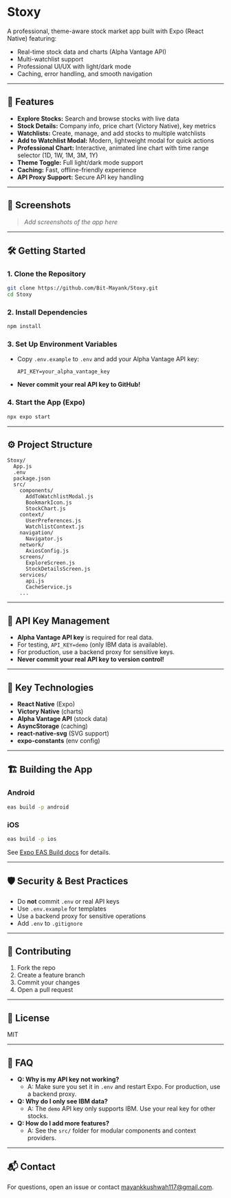 # Stoxy

A professional, theme-aware stock market app built with Expo (React Native) featuring:

- Real-time stock data and charts (Alpha Vantage API)
- Multi-watchlist support
- Professional UI/UX with light/dark mode
- Caching, error handling, and smooth navigation

---

## 🚀 Features

- **Explore Stocks:** Search and browse stocks with live data
- **Stock Details:** Company info, price chart (Victory Native), key metrics
- **Watchlists:** Create, manage, and add stocks to multiple watchlists
- **Add to Watchlist Modal:** Modern, lightweight modal for quick actions
- **Professional Chart:** Interactive, animated line chart with time range selector (1D, 1W, 1M, 3M, 1Y)
- **Theme Toggle:** Full light/dark mode support
- **Caching:** Fast, offline-friendly experience
- **API Proxy Support:** Secure API key handling

---

## 📱 Screenshots

> _Add screenshots of the app here_

---

## 🛠️ Getting Started

### 1. **Clone the Repository**

```sh
git clone https://github.com/Bit-Mayank/Stoxy.git
cd Stoxy
```

### 2. **Install Dependencies**

```sh
npm install
```

### 3. **Set Up Environment Variables**

- Copy `.env.example` to `.env` and add your Alpha Vantage API key:
  ```
  API_KEY=your_alpha_vantage_key
  ```
- **Never commit your real API key to GitHub!**

### 4. **Start the App (Expo)**

```sh
npx expo start
```

---

## ⚙️ Project Structure

```
Stoxy/
  App.js
  .env
  package.json
  src/
    components/
      AddToWatchlistModal.js
      BookmarkIcon.js
      StockChart.js
    context/
      UserPreferences.js
      WatchlistContext.js
    navigation/
      Navigator.js
    network/
      AxiosConfig.js
    screens/
      ExploreScreen.js
      StockDetailsScreen.js
    services/
      api.js
      CacheService.js
    ...
```

---

## 🔑 API Key Management

- **Alpha Vantage API key** is required for real data.
- For testing, `API_KEY=demo` (only IBM data is available).
- For production, use a backend proxy for sensitive keys.
- **Never commit your real API key to version control!**

---

## 🧩 Key Technologies

- **React Native** (Expo)
- **Victory Native** (charts)
- **Alpha Vantage API** (stock data)
- **AsyncStorage** (caching)
- **react-native-svg** (SVG support)
- **expo-constants** (env config)

---

## 🏗️ Building the App

### **Android**

```sh
eas build -p android
```

### **iOS**

```sh
eas build -p ios
```

See [Expo EAS Build docs](https://docs.expo.dev/build/introduction/) for details.

---

## 🛡️ Security & Best Practices

- Do **not** commit `.env` or real API keys
- Use `.env.example` for templates
- Use a backend proxy for sensitive operations
- Add `.env` to `.gitignore`

---

## 🤝 Contributing

1. Fork the repo
2. Create a feature branch
3. Commit your changes
4. Open a pull request

---

## 📄 License

MIT

---

## 🙋 FAQ

- **Q: Why is my API key not working?**
  - A: Make sure you set it in `.env` and restart Expo. For production, use a backend proxy.
- **Q: Why do I only see IBM data?**
  - A: The `demo` API key only supports IBM. Use your real key for other stocks.
- **Q: How do I add more features?**
  - A: See the `src/` folder for modular components and context providers.

---

## 📬 Contact

For questions, open an issue or contact mayankkushwah117@gmail.com.
